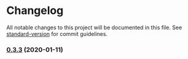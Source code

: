 # Changelog

All notable changes to this project will be documented in this file. See [standard-version](https://github.com/conventional-changelog/standard-version) for commit guidelines.

### [0.3.3](https://github.com/sprout2000/nenrei/compare/v0.1.1...v0.3.3) (2020-01-11)
